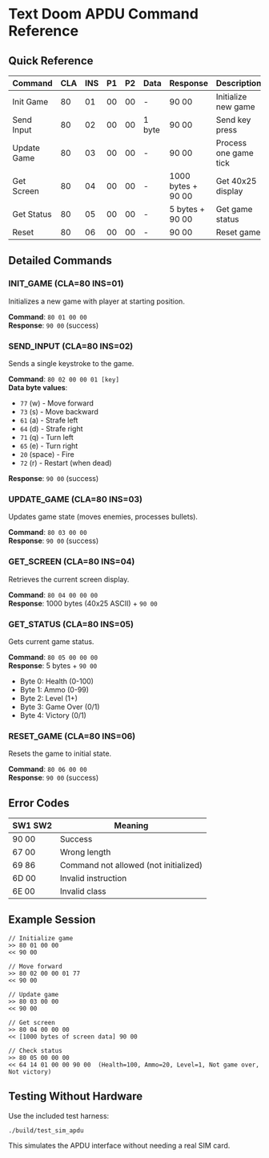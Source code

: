 # Text Doom APDU Command Reference

## Quick Reference

| Command | CLA | INS | P1 | P2 | Data | Response | Description |
|---------|-----|-----|----|----|------|----------|-------------|
| Init Game | 80 | 01 | 00 | 00 | - | 90 00 | Initialize new game |
| Send Input | 80 | 02 | 00 | 00 | 1 byte | 90 00 | Send key press |
| Update Game | 80 | 03 | 00 | 00 | - | 90 00 | Process one game tick |
| Get Screen | 80 | 04 | 00 | 00 | - | 1000 bytes + 90 00 | Get 40x25 display |
| Get Status | 80 | 05 | 00 | 00 | - | 5 bytes + 90 00 | Get game status |
| Reset | 80 | 06 | 00 | 00 | - | 90 00 | Reset game |

## Detailed Commands

### INIT_GAME (CLA=80 INS=01)
Initializes a new game with player at starting position.

**Command**: `80 01 00 00`  
**Response**: `90 00` (success)

### SEND_INPUT (CLA=80 INS=02)
Sends a single keystroke to the game.

**Command**: `80 02 00 00 01 [key]`  
**Data byte values**:
- `77` (w) - Move forward
- `73` (s) - Move backward  
- `61` (a) - Strafe left
- `64` (d) - Strafe right
- `71` (q) - Turn left
- `65` (e) - Turn right
- `20` (space) - Fire
- `72` (r) - Restart (when dead)

**Response**: `90 00` (success)

### UPDATE_GAME (CLA=80 INS=03)
Updates game state (moves enemies, processes bullets).

**Command**: `80 03 00 00`  
**Response**: `90 00` (success)

### GET_SCREEN (CLA=80 INS=04)
Retrieves the current screen display.

**Command**: `80 04 00 00 00`  
**Response**: 1000 bytes (40x25 ASCII) + `90 00`

### GET_STATUS (CLA=80 INS=05)
Gets current game status.

**Command**: `80 05 00 00 00`  
**Response**: 5 bytes + `90 00`
- Byte 0: Health (0-100)
- Byte 1: Ammo (0-99)
- Byte 2: Level (1+)
- Byte 3: Game Over (0/1)
- Byte 4: Victory (0/1)

### RESET_GAME (CLA=80 INS=06)
Resets the game to initial state.

**Command**: `80 06 00 00`  
**Response**: `90 00` (success)

## Error Codes

| SW1 SW2 | Meaning |
|---------|---------|
| 90 00 | Success |
| 67 00 | Wrong length |
| 69 86 | Command not allowed (not initialized) |
| 6D 00 | Invalid instruction |
| 6E 00 | Invalid class |

## Example Session

```
// Initialize game
>> 80 01 00 00
<< 90 00

// Move forward
>> 80 02 00 00 01 77
<< 90 00

// Update game
>> 80 03 00 00
<< 90 00

// Get screen
>> 80 04 00 00 00
<< [1000 bytes of screen data] 90 00

// Check status
>> 80 05 00 00 00
<< 64 14 01 00 00 90 00  (Health=100, Ammo=20, Level=1, Not game over, Not victory)
```

## Testing Without Hardware

Use the included test harness:
```bash
./build/test_sim_apdu
```

This simulates the APDU interface without needing a real SIM card.
